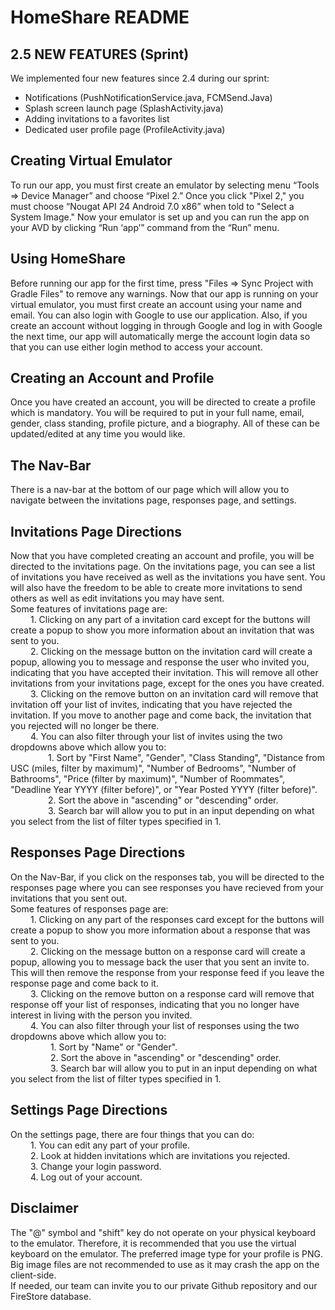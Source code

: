 # HomeShare README

## 2.5 NEW FEATURES (Sprint)
We implemented four new features since 2.4 during our sprint:
- Notifications (PushNotificationService.java, FCMSend.Java)
- Splash screen launch page (SplashActivity.java)
- Adding invitations to a favorites list
- Dedicated user profile page (ProfileActivity.java)

## Creating Virtual Emulator
To run our app, you must first create an emulator by selecting menu “Tools => Device Manager” and choose “Pixel 2.”
Once you click "Pixel 2," you must choose “Nougat API 24 Android 7.0 x86” when told to "Select a System Image."
Now your emulator is set up and you can run the app on your AVD by  clicking “Run ‘app’” command from the “Run” menu.

## Using HomeShare
Before running our app for the first time, press "Files => Sync Project with Gradle Files" to remove any warnings.
Now that our app is running on your virtual emulator, you must first create an account using your name and email.
You can also login with Google to use our application.
Also, if you create an account without logging in through Google and log in with Google the next time, our app will
automatically merge the account login data so that you can use either login method to access your account.

## Creating an Account and Profile
Once you have created an account, you will be directed to create a profile which is mandatory.
You will be required to put in your full name, email, gender, class standing, profile picture, and a biography.
All of these can be updated/edited at any time you would like.

## The Nav-Bar
There is a nav-bar at the bottom of our page which will allow you to navigate between the invitations page,
responses page, and settings.

## Invitations Page Directions
Now that you have completed creating an account and profile, you will be directed to the invitations page.
On the invitations page, you can see a list of invitations you have received as well as the invitations you have sent.
You will also have the freedom to be able to create more invitations to send others as well as edit invitations you may have sent. \
Some features of invitations page are: \
&emsp; &emsp;1. Clicking on any part of a invitation card except for the buttons will create a popup to show you more information about an invitation that was sent to you. \
&emsp; &emsp;2. Clicking on the message button on the invitation card will create a popup, allowing you to message and response the user who invited you, indicating that you have accepted their invitation. This will remove all other invitations from your invitations page, except for the ones you have created. \
&emsp; &emsp;3. Clicking on the remove button on an invitation card will remove that invitation off your list of invites, indicating that you have rejected the invitation. If you move to another page and come back, the invitation that you rejected will no longer be there. \
&emsp; &emsp;4. You can also filter through your list of invites using the two dropdowns above which allow you to: \
&emsp;&emsp;&emsp; &emsp;1. Sort by "First Name", "Gender", "Class Standing", "Distance from USC (miles, filter by maximum)",
"Number of Bedrooms", "Number of Bathrooms", "Price (filter by maximum)", "Number of Roommates", "Deadline Year YYYY (filter before)", or "Year Posted YYYY (filter before)". \
&emsp;&emsp;&emsp; &emsp;2. Sort the above in "ascending" or "descending" order. \
&emsp;&emsp;&emsp; &emsp;3. Search bar will allow you to put in an input depending on what you select from the list of filter types specified in 1.

## Responses Page Directions
On the Nav-Bar, if you click on the responses tab, you will be directed to the responses page where you can see responses you have recieved from your invitations that you sent out. \
Some features of responses page are: \
&emsp; &emsp;1. Clicking on any part of the responses card except for the buttons will create a popup to show you more information about a response that was sent to you. \
&emsp; &emsp;2. Clicking on the message button on a response card will create a popup, allowing you to message back the user that you sent an invite to. This will then remove the response from your response feed if you leave the response page and come back to it. \
&emsp; &emsp;3. Clicking on the remove button on a response card will remove that response off your list of responses, indicating that you no longer have interest in living with the person you invited. \
&emsp; &emsp;4. You can also filter through your list of responses using the two dropdowns above which allow you to: \
&emsp; &emsp;&emsp; &emsp;1. Sort by "Name" or "Gender". \
&emsp; &emsp;&emsp; &emsp;2. Sort the above in "ascending" or "descending" order. \
&emsp; &emsp;&emsp; &emsp;3. Search bar will allow you to put in an input depending on what you select from the list of filter types specified in 1.

## Settings Page Directions
On the settings page, there are four things that you can do: \
&emsp; &emsp;1. You can edit any part of your profile. \
&emsp; &emsp;2. Look at hidden invitations which are invitations you rejected.\
&emsp; &emsp;3. Change your login password. \
&emsp; &emsp;4. Log out of your account.


## Disclaimer
The "@" symbol and "shift" key do not operate on your physical keyboard to the emulator. Therefore, it is recommended that you use the virtual keyboard on the emulator.
The preferred image type for your profile is PNG. Big image files are not recommended to use as it may crash the app on the client-side.\
If needed, our team can invite you to our private Github repository and our FireStore database.